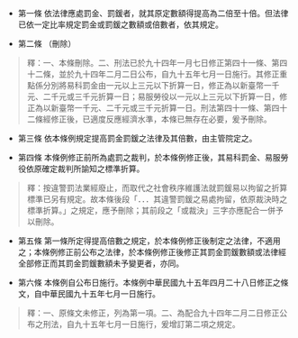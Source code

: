* 第一條 依法律應處罰金、罰鍰者，就其原定數額得提高為二倍至十倍。但法律已依一定比率規定罰金或罰鍰之數額或倍數者，依其規定。

* 第二條 （刪除）

> 釋：一、本條刪除。二、刑法已於九十四年一月七日修正第四十一條、第四十二條，並於九十四年二月二日公布，自九十五年七月一日施行。其修正重點係分別將易科罰金由一元以上三元以下折算一日，修正為以新臺幣一千元、二千元或三千元折算一日；易服勞役以一元以上三元以下折算一日，修正為以新臺幣一千元、二千元或三千元折算一日。刑法第四十一條、第四十二條經修正後，已適度反應經濟水準，本條已無存在必要，爰予刪除。

* 第三條 依本條例規定提高罰金罰鍰之法律及其倍數，由主管院定之。

* 第四條 本條例修正前所為處罰之裁判，於本條例修正後，其易科罰金、易服勞役依原確定裁判所諭知之標準折算。

> 釋：按違警罰法業經廢止，而取代之社會秩序維護法就罰鍰易以拘留之折算標準已另有規定。故本條後段「．．．其違警罰鍰之易處拘留，依原裁決時之標準折算。」之規定，應予刪除；其前段之「或裁決」三字亦應配合一併予以刪除。

* 第五條 第一條所定得提高倍數之規定，於本條例修正後制定之法律，不適用之；本條例修正前公布之法律，於本條例修正後修正其罰金罰鍰數額或法律經全部修正而其罰金罰鍰數額未予變更者，亦同。

* 第六條 本條例自公布日施行。本條例中華民國九十五年四月二十八日修正之條文，自中華民國九十五年七月一日施行。

> 釋：一、原條文未修正，列為第一項。二、為配合九十四年二月二日修正公布之刑法，自九十五年七月一日施行，爰增訂第二項之規定。

